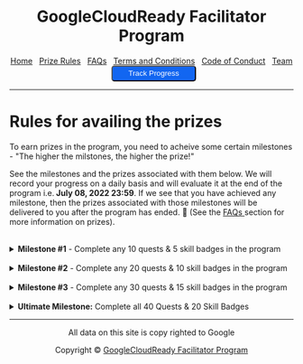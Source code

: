 <center>
    <h1>GoogleCloudReady Facilitator Program</h1>
    <a href="https://dot-space.github.io/GCRF-22/">Home</a>
    &nbsp;
    <a href="https://dot-space.github.io/GCRF-22/prize">Prize Rules</a>
    &nbsp;
    <a href="https://dot-space.github.io/GCRF-22/faqs">FAQs</a>
    &nbsp;
    <a href="https://dot-space.github.io/GCRF-22/tnc">Terms and Conditions</a>
    &nbsp;
    <a href="https://dot-space.github.io/GCRF-22/coc">Code of Conduct</a>
    &nbsp;
    <a href="https://dot-space.github.io/GCRF-22/team">Team</a>
    &nbsp;
    <a href="https://bit.ly/crf-report">
    <button style="background-color: #1266f1; color: white; border-radius: 5px; width: 150px; height: 28px">Track Progress</button>
    </a>
</center>

---

<h1>Rules for availing the prizes</h1>
<p>
   To earn prizes in the program, you need to acheive some certain milestones - "The higher the milstones, the higher the prize!"

See the milestones and the prizes associated with them below. We will record your progress on a daily basis and will evaluate it at the end of the program i.e.<b> July 08, 2022 23:59</b>. If we see that you have achieved any milestone, then the prizes associated with those milestones will be delivered to you after the program has ended. 🎊 (See the <a href="https://dot-space.github.io/GCRF-22/faqs">FAQs </a> section for more information on prizes).

</p>
<br>
<details>
<summary><b>Milestone #1</b> - Complete any 10 quests & 5 skill badges in the program</summary>

<br>
<p>
    You can earn the prizes* given below by just completing any 10 quests & 5 skill badges that are part of the program.

<b>Note:</b> Only the quest/skill badge completions after your enrolment date will be counted. Any quests/skill badges completed before the enrolment date won't be taken into account for this.

</p>
<br>
<br>

<img src="img/m1_prizes.png">

</details>
<br>

<details>
<summary><b>Milestone #2</b> - Complete any 20 quests & 10 skill badges in the program</summary>
<br>
<p>
    You can earn the prizes* given below by just completing any 20 quests & 10 skill badges that are part of the program.

Note:

1. Only the quest/skill badge completions after your enrolment date will be counted. Any quests/skill badges completed before the enrolment date won't be taken into account for this.
2. You will receive the prizes only for the milestone achieved and not for the ones before that.
</p>
<br>
<br>

<img src="img/m2_prizes.png">

</details>
<br>

<details>
<summary><b>Milestone #3</b> - Complete any 30 quests & 15 skill badges in the program</summary>
<br>

<p>
    You can earn the prizes* given below by just completing any 30 quests & 15 skill badges that are part of the program.

Note:

1. Only the quest/skill badge completions after your enrolment date will be counted. Any quests/skill badges completed before the enrolment date won't be taken into account for this.
2. You will receive the prizes only for the milestone achieved and not for the ones before that.
</p>
<br>
<br>

<img src="img/m3_prizes.png">

</details>
<br>

<details>
<summary><b>Ultimate Milestone:</b> Complete all 40 Quests & 20 Skill Badges</summary>
<br>

<p>
    You can earn the prizes* given below by completing all 40 quests & 20 skill badges that are part of the program.

Note:

1. Only the quest/skill badge completions after your enrolment date will be counted. Any quests/skill badges completed before the enrolment date won't be taken into account for this.
2. You will receive the prizes only for the milestone achieved and not for the ones before that.

<b> FREE access to the Google Cloud Career Readiness program</b>

<p>
    Get a chance to grow your career using resources designed to build skills for a cloud-first workplace. The program will provide a chance to achieve industry-recognized credentials.

You can choose from 2 tracks in the program:

1. Associate Cloud Engineer track
2. Data Analyst track.

If you have already completed one of the tracks above, you can go for the other track. See the benefits of the program <a href="here">here</a>
(Note: Please DO NOT apply through the website as you will get special access.)

</p>
</p>
<br>
<br>
<img src="img/m4_prizes.png">

<br>

</details>

---

<footer>

<center>

<p> All data on this site is copy righted to Google</p>
Copyright ©️ <a href="https://events.withgoogle.com/googlecloudready-facilitator-program/" target="_blank">GoogleCloudReady Facilitator Program</a>

</center>

</footer>
